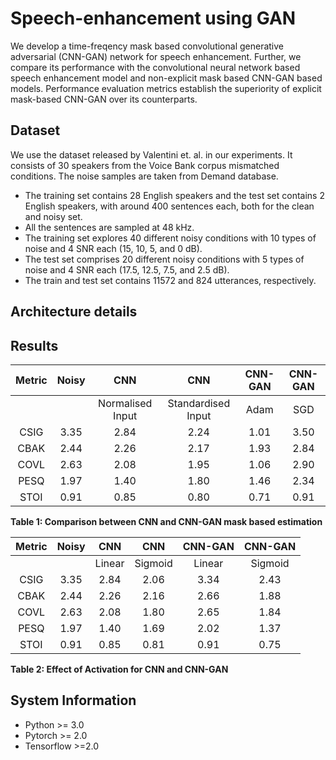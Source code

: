 # Speech-enhancement using GAN
We develop a time-freqency mask based convolutional generative adversarial (CNN-GAN) network for speech enhancement. Further, we compare its performance with the convolutional neural network based speech enhancement model and non-explicit mask based CNN-GAN based models. Performance evaluation metrics establish the superiority of explicit mask-based CNN-GAN over its counterparts.

## Dataset
We use the dataset released by Valentini et. al. in our experiments. It consists of 30 speakers from the Voice Bank corpus mismatched conditions. The noise samples are taken from Demand database. 
- The training set contains 28 English speakers and the test set contains 2 English speakers, with around 400 sentences each, both for the clean and noisy set. 
- All the sentences are sampled at 48 kHz. 
- The training set explores 40 different noisy conditions with 10 types of noise and 4 SNR each (15, 10, 5, and 0 dB). 
- The test set comprises 20 different noisy conditions with 5 types of noise and 4 SNR each (17.5, 12.5, 7.5, and 2.5 dB). 
- The train and test set contains 11572 and 824 utterances, respectively.
## Architecture details

## Results
|Metric |Noisy |CNN |CNN|CNN-GAN|CNN-GAN|
|:----:|:----:|:----:|:----:|:----:|:----:|
|||Normalised Input|Standardised Input|Adam| SGD|
|CSIG |3.35 |2.84 |2.24 |1.01 |3.50|
|CBAK |2.44 |2.26 |2.17 |1.93 |2.84|
|COVL |2.63 |2.08 |1.95 |1.06 |2.90|
|PESQ |1.97 |1.40 |1.80 |1.46 |2.34|
|STOI |0.91 |0.85 |0.80 |0.71 |0.91|

<p><b>Table 1: Comparison between CNN and CNN-GAN mask based estimation</b></p>

|Metric |Noisy |CNN |CNN|CNN-GAN|CNN-GAN|
|:----:|:----:|:----:|:----:|:----:|:----:|
|||Linear| Sigmoid| Linear| Sigmoid|
|CSIG |3.35 |2.84 |2.06 |3.34 |2.43|
|CBAK |2.44 |2.26 |2.16 |2.66 |1.88|
|COVL |2.63 |2.08 |1.80 |2.65 |1.84|
|PESQ |1.97 |1.40 |1.69 |2.02 |1.37|
|STOI |0.91 |0.85 |0.81 |0.91 |0.75|

<p><b>Table 2: Effect of Activation for CNN and CNN-GAN</b></p>


## System Information
- Python >= 3.0
- Pytorch >= 2.0
- Tensorflow >=2.0
